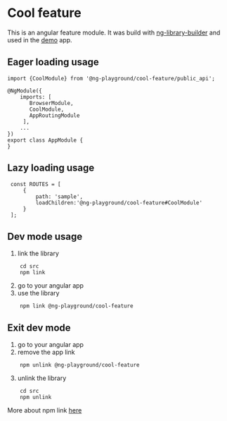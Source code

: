 # Cool feature

This is an angular feature module. It was build with [ng-library-builder](https://www.npmjs.com/package/ng-library-builder) and used in the [demo](https://www.npmjs.com/package/ng-library-builder) app.


## Eager loading usage

    import {CoolModule} from '@ng-playground/cool-feature/public_api';

    @NgModule({
        imports: [
           BrowserModule,
           CoolModule,
           AppRoutingModule
         ],
        ...
    })
    export class AppModule {
    }


## Lazy loading usage

     const ROUTES = [
         {
             path: 'sample',
             loadChildren:'@ng-playground/cool-feature#CoolModule'
         }
     ];


## Dev mode usage

1. link the library
```
    cd src
    npm link
```

2. go to your angular app
3. use the library
```
    npm link @ng-playground/cool-feature
```

## Exit dev mode

1. go to your angular app
2. remove the app link
```
    npm unlink @ng-playground/cool-feature
```
3. unlink the library
```
    cd src
    npm unlink
```

More about npm link [here](https://docs.npmjs.com/cli/link)
